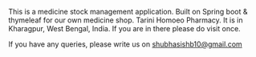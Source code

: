 This is a medicine stock management application.
Built on Spring boot & thymeleaf for our own medicine shop. Tarini Homoeo Pharmacy.
It is in Kharagpur, West Bengal, India. If you are in there please do visit once.

If you have any queries, please write us on shubhasishb10@gmail.com
